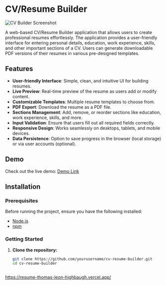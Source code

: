  # CV/Resume Builder

![CV Builder Screenshot](path/to/your/screenshot.png)

A web-based CV/Resume Builder application that allows users to create professional resumes effortlessly. The application provides a user-friendly interface for entering personal details, education, work experience, skills, and other important sections of a CV. Users can generate downloadable PDF versions of their resumes in various pre-designed templates.

## Features

- **User-friendly Interface**: Simple, clean, and intuitive UI for building resumes.
- **Live Preview**: Real-time preview of the resume as users add or modify content.
- **Customizable Templates**: Multiple resume templates to choose from.
- **PDF Export**: Download the resume as a PDF file.
- **Sections Management**: Add, remove, or reorder sections like education, work experience, skills, and more.
- **Input Validation**: Ensure that users fill out all required fields correctly.
- **Responsive Design**: Works seamlessly on desktops, tablets, and mobile devices.
- **Data Persistence**: Option to save progress in the browser (local storage) or via user accounts (optional).

## Demo

Check out the live demo: [Demo Link](https://your-live-demo-link.com)

## Installation

### Prerequisites

Before running the project, ensure you have the following installed:

- [Node.js](https://nodejs.org/en/download/)
- [npm](https://www.npmjs.com/get-npm)

### Getting Started

1. **Clone the repository:**

   ```bash
   git clone https://github.com/yourusername/cv-resume-builder.git
   cd cv-resume-builder



https://resume-thomas-leon-highbaugh.vercel.app/